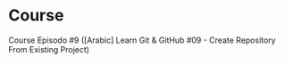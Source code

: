 # Course
Course Episodo #9 ([Arabic] Learn Git &amp; GitHub #09 - Create Repository From Existing Project)
